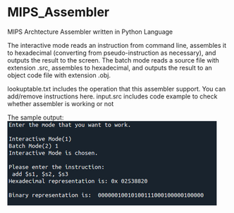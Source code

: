 # MIPS_Assembler
MIPS Archtecture Assembler written in Python Language

The interactive mode reads an instruction from command line, assembles it to hexadecimal
(converting from pseudo-instruction as necessary), and outputs the result to the screen. The batch
mode reads a source file with extension .src, assembles to hexadecimal, and outputs the result to
an object code file with extension .obj.

lookuptable.txt includes the operation that this assembler support. You can add/remove instructions here.
input.src includes code example to check whether assembler is working or not

The sample output:
![Sample](Output.png)

